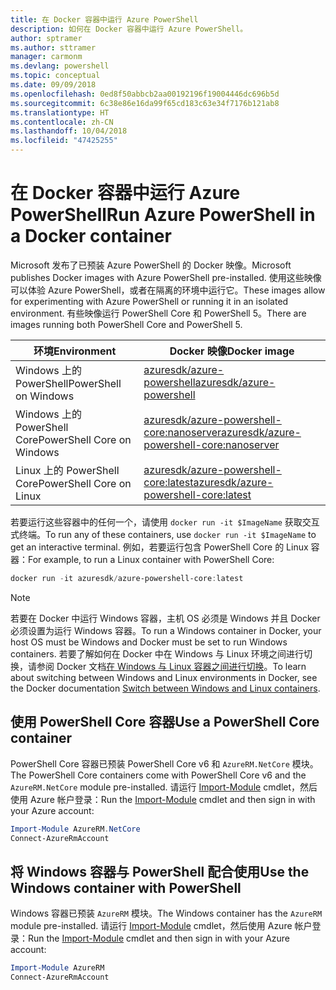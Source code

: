 ```yaml
---
title: 在 Docker 容器中运行 Azure PowerShell
description: 如何在 Docker 容器中运行 Azure PowerShell。
author: sptramer
ms.author: sttramer
manager: carmonm
ms.devlang: powershell
ms.topic: conceptual
ms.date: 09/09/2018
ms.openlocfilehash: 0ed8f50abbcb2aa00192196f19004446dc696b5d
ms.sourcegitcommit: 6c38e86e16da99f65cd183c63e34f7176b121ab8
ms.translationtype: HT
ms.contentlocale: zh-CN
ms.lasthandoff: 10/04/2018
ms.locfileid: "47425255"
---
```

# <a name="run-azure-powershell-in-a-docker-container"></a><span data-ttu-id="fdde0-103">在 Docker 容器中运行 Azure PowerShell</span><span class="sxs-lookup"><span data-stu-id="fdde0-103">Run Azure PowerShell in a Docker container</span></span>

<span data-ttu-id="fdde0-104">Microsoft 发布了已预装 Azure PowerShell 的 Docker 映像。</span><span class="sxs-lookup"><span data-stu-id="fdde0-104">Microsoft publishes Docker images with Azure PowerShell pre-installed.</span></span> <span data-ttu-id="fdde0-105">使用这些映像可以体验 Azure PowerShell，或者在隔离的环境中运行它。</span><span class="sxs-lookup"><span data-stu-id="fdde0-105">These images allow for experimenting with Azure PowerShell or running it in an isolated environment.</span></span> <span data-ttu-id="fdde0-106">有些映像运行 PowerShell Core 和 PowerShell 5。</span><span class="sxs-lookup"><span data-stu-id="fdde0-106">There are images running both PowerShell Core and PowerShell 5.</span></span> 

| <span data-ttu-id="fdde0-107">环境</span><span class="sxs-lookup"><span data-stu-id="fdde0-107">Environment</span></span> | <span data-ttu-id="fdde0-108">Docker 映像</span><span class="sxs-lookup"><span data-stu-id="fdde0-108">Docker image</span></span> |
|-------------|--------------|
| <span data-ttu-id="fdde0-109">Windows 上的 PowerShell</span><span class="sxs-lookup"><span data-stu-id="fdde0-109">PowerShell on Windows</span></span> | [<span data-ttu-id="fdde0-110">azuresdk/azure-powershell</span><span class="sxs-lookup"><span data-stu-id="fdde0-110">azuresdk/azure-powershell</span></span>](https://hub.docker.com/r/azuresdk/azure-powershell/) |
| <span data-ttu-id="fdde0-111">Windows 上的 PowerShell Core</span><span class="sxs-lookup"><span data-stu-id="fdde0-111">PowerShell Core on Windows</span></span> | [<span data-ttu-id="fdde0-112">azuresdk/azure-powershell-core:nanoserver</span><span class="sxs-lookup"><span data-stu-id="fdde0-112">azuresdk/azure-powershell-core:nanoserver</span></span>](https://hub.docker.com/r/azuresdk/azure-powershell-core/) |
| <span data-ttu-id="fdde0-113">Linux 上的 PowerShell Core</span><span class="sxs-lookup"><span data-stu-id="fdde0-113">PowerShell Core on Linux</span></span> | [<span data-ttu-id="fdde0-114">azuresdk/azure-powershell-core:latest</span><span class="sxs-lookup"><span data-stu-id="fdde0-114">azuresdk/azure-powershell-core:latest</span></span>](https://hub.docker.com/r/azuresdk/azure-powershell-core/) |

<span data-ttu-id="fdde0-115">若要运行这些容器中的任何一个，请使用 `docker run -it $ImageName` 获取交互式终端。</span><span class="sxs-lookup"><span data-stu-id="fdde0-115">To run any of these containers, use `docker run -it $ImageName` to get an interactive terminal.</span></span> <span data-ttu-id="fdde0-116">例如，若要运行包含 PowerShell Core 的 Linux 容器：</span><span class="sxs-lookup"><span data-stu-id="fdde0-116">For example, to run a Linux container with PowerShell Core:</span></span>

```powershell
docker run -it azuresdk/azure-powershell-core:latest
```

> [!NOTE]
> <span data-ttu-id="fdde0-117">若要在 Docker 中运行 Windows 容器，主机 OS 必须是 Windows 并且 Docker 必须设置为运行 Windows 容器。</span><span class="sxs-lookup"><span data-stu-id="fdde0-117">To run a Windows container in Docker, your host OS must be Windows and Docker must be set to run Windows containers.</span></span> <span data-ttu-id="fdde0-118">若要了解如何在 Docker 中在 Windows 与 Linux 环境之间进行切换，请参阅 Docker 文档[在 Windows 与 Linux 容器之间进行切换](https://docs.docker.com/docker-for-windows/#switch-between-windows-and-linux-containers)。</span><span class="sxs-lookup"><span data-stu-id="fdde0-118">To learn about switching between Windows and Linux environments in Docker, see the Docker documentation [Switch between Windows and Linux containers](https://docs.docker.com/docker-for-windows/#switch-between-windows-and-linux-containers).</span></span>

## <a name="use-a-powershell-core-container"></a><span data-ttu-id="fdde0-119">使用 PowerShell Core 容器</span><span class="sxs-lookup"><span data-stu-id="fdde0-119">Use a PowerShell Core container</span></span>

<span data-ttu-id="fdde0-120">PowerShell Core 容器已预装 PowerShell Core v6 和 `AzureRM.NetCore` 模块。</span><span class="sxs-lookup"><span data-stu-id="fdde0-120">The PowerShell Core containers come with PowerShell Core v6 and the `AzureRM.NetCore` module pre-installed.</span></span> <span data-ttu-id="fdde0-121">请运行 [Import-Module](/powershell/module/microsoft.powershell.core/import-module) cmdlet，然后使用 Azure 帐户登录：</span><span class="sxs-lookup"><span data-stu-id="fdde0-121">Run the [Import-Module](/powershell/module/microsoft.powershell.core/import-module) cmdlet and then sign in with your Azure account:</span></span>

```powershell
Import-Module AzureRM.NetCore
Connect-AzureRmAccount
```

## <a name="use-the-windows-container-with-powershell"></a><span data-ttu-id="fdde0-122">将 Windows 容器与 PowerShell 配合使用</span><span class="sxs-lookup"><span data-stu-id="fdde0-122">Use the Windows container with PowerShell</span></span>

<span data-ttu-id="fdde0-123">Windows 容器已预装 `AzureRM` 模块。</span><span class="sxs-lookup"><span data-stu-id="fdde0-123">The Windows container has the `AzureRM` module pre-installed.</span></span> <span data-ttu-id="fdde0-124">请运行 [Import-Module](/powershell/module/microsoft.powershell.core/import-module) cmdlet，然后使用 Azure 帐户登录：</span><span class="sxs-lookup"><span data-stu-id="fdde0-124">Run the [Import-Module](/powershell/module/microsoft.powershell.core/import-module) cmdlet and then sign in with your Azure account:</span></span>

```powershell
Import-Module AzureRM
Connect-AzureRmAccount
```

